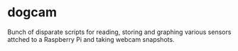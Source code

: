 dogcam
======

Bunch of disparate scripts for reading, storing and graphing various sensors attched to a Raspberry Pi and taking webcam snapshots.
